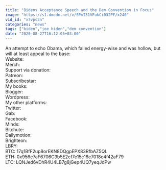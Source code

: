 ```yaml
---
title: "Bidens Acceptance Speech and the Dem Convention in Focus"
image: "https://s1.dmcdn.net/v/SPmI31VFukCi032PF/x240"
vid_id: "x7vpc3n"
categories: "news"
tags: ["biden","joe biden","dem convention"]
date: "2020-08-27T16:12:05+03:00"
---
```

An attempt to echo Obama, which failed energy-wise and was hollow, but will at least appeal to the base:   <br>Website:   <br>Merch:   <br>Support via donation:  <br>Patreon:   <br>Subscribestar:   <br>My books:  <br>Blogger:   <br>Wordpress:   <br>My other platforms:  <br>Twitter:   <br>Gab:   <br>Facebook:   <br>Minds:   <br>Bitchute:   <br>Dailymotion:   <br>Brighteon:   <br>LBRY:   <br>BTC: 17q1BfF2up8orEKN8DQgpEPX83RfbAZ5QL  <br>ETH: 0x956e7aF6706C3b5E2cf7e15c16c7018c4f42aF79  <br>LTC: LQNJed6vDhR4U4LB7g8jGep4UQ7yeqJdPw
